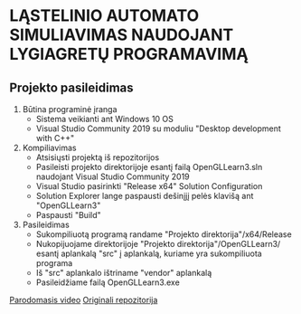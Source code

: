 # LĄSTELINIO AUTOMATO SIMULIAVIMAS NAUDOJANT LYGIAGRETŲ PROGRAMAVIMĄ #

## Projekto pasileidimas ##

1) Būtina programinė įranga 
	- Sistema veikianti ant Windows 10 OS
	- Visual Studio Community 2019 su moduliu "Desktop development with C++"
2) Kompiliavimas
	- Atsisiųsti projektą iš repozitorijos
	- Pasileisti projekto direktorijoje esantį failą OpenGLLearn3.sln naudojant Visual Studio Community 2019
	- Visual Studio pasirinkti "Release x64" Solution Configuration
	- Solution Explorer lange paspausti dešinįjį pelės klavišą ant "OpenGLLearn3"
	- Paspausti "Build"
3) Pasileidimas
	- Sukompiliuotą programą randame "Projekto direktorija"/x64/Release
	- Nukopijuojame direktorijoje "Projekto direktorija"/OpenGLLearn3/ esantį aplankalą "src" į aplankalą, kuriame yra sukompiliuota programa
	- Iš "src" aplankalo ištriname "vendor" aplankalą
	- Pasileidžiame failą OpenGLLearn3.exe

[Parodomasis video](https://www.youtube.com/watch?v=VipiV5QAbz8)
[Originali repozitorija](https://github.com/OverlyDevoted/FallingSandLearn)
